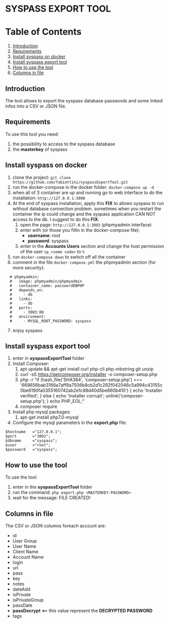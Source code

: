 # SYSPASS EXPORT TOOL

# Table of Contents
1. [Introduction](#introduction)
2. [Requirements](#Requirements)
3. [Install syspass on docker](#Install-syspass-on-docker)
4. [Install syspass export tool](#Install-syspass-export-tool)
5. [How to use the tool](#How-to-use-the-tool)
6. [Columns in file](#Columns-in-file)


## Introduction

The tool allows to export the syspass database passwords and some linked infos into a CSV or JSON file.

## Requirements

To use this tool you need:

1. the possibility to access to the syspass database
2. the **masterkey** of syspass

## Install syspass on docker

1. clone the project: ``git clone https://github.com/fabiottini/syspassExportTool.git``
2. run the docker-compose in the docker folder: ``docker-compose up -d``
3. when all of 3 container are up and running go to web interface to do the installation: ``http://127.0.0.1:3000``
4. At the end of syspass installation, apply this **FIX** to allows syspass to run without database connection problem. sometimes when you restart the container the ip could change and the syspass application CAN NOT access to the db.
I suggest to do this **FIX**:
    1. open the page: ``http://127.0.0.1:3003`` (phpmyadmin interface)
    2. enter with (or those you fillin in the docker-compose file): 
        - **username**: root
        - **password**: syspass 
    3. enter in the **Accounts Users** section and change the host permission of the user ``sp_<some code>`` to ``%``
5. run ``docker-compose down`` to switch off all the container
6. comment in the file ``docker-compose.yml`` the phpmyadmin section (for more security):
```
  # phpmyadmin: 
  #   image: phpmyadmin/phpmyadmin
  #   container_name: passwordDBPHP
  #   depends_on:
  #     - db
  #   links: 
  #     - db
  #   ports:
  #     - 3003:80
  #   environment:
  #     - MYSQL_ROOT_PASSWORD: syspass
```
7. enjoy syspass

## Install syspass export tool

1. enter in **syspassExportTool** folder
2. Install Composer:
    1. apt update && apt-get install curl php-cli php-mbstring git unzip
    2. curl -sS https://getcomposer.org/installer -o composer-setup.php
    3. php -r "if (hash_file('SHA384', 'composer-setup.php') === '669656bab3166a7aff8a7506b8cb2d1c292f042046c5a994c43155c0be6190fa0355160742ab2e1c88d40d5be660b410') { echo 'Installer verified'; } else { echo 'Installer corrupt'; unlink('composer-setup.php'); } echo PHP_EOL;"
    4. composer require
3. Install php mysql packages:
    1. apt-get install php7.0-mysql
4. Configure the mysql parameters in the **export.php** file:
```
$hostname   ="127.0.0.1";
$port       ="3002";
$dbname     ="syspass";
$user       ="root";
$password   ="syspass";
```

## How to use the tool

To use the tool:
1. enter in the **syspassExportTool** folder
2. run the command: ``php export.php <MASTERKEY-PASSWORD>``
3. wait for the message: FILE CREATED!

## Columns in file

The CSV or JSON columns foreach account are:
- id
- User Group
- User Name
- Client Name
- Account Name
- login
- url
- pass
- key
- notes
- dateAdd
- isPrivate
- isPrivateGroup
- passDate
- **passDecrypt** <== this value represent the **DECRYPTED PASSWORD**
- tags